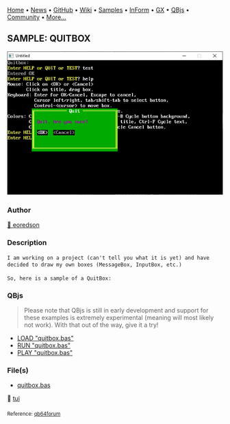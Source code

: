 [Home](https://qb64.com) • [News](../../news.md) • [GitHub](https://github.com/QB64Official/qb64) • [Wiki](https://github.com/QB64Official/qb64/wiki) • [Samples](../../samples.md) • [InForm](../../inform.md) • [GX](../../gx.md) • [QBjs](../../qbjs.md) • [Community](../../community.md) • [More...](../../more.md)

## SAMPLE: QUITBOX

![screenshot.png](img/screenshot.png)

### Author

[🐝 eoredson](../eoredson.md) 

### Description

```text
I am working on a project (can't tell you what it is yet) and have decided to draw my own boxes (MessageBox, InputBox, etc.)

So, here is a sample of a QuitBox:
```

### QBjs

> Please note that QBjs is still in early development and support for these examples is extremely experimental (meaning will most likely not work). With that out of the way, give it a try!

* [LOAD "quitbox.bas"](https://v6p9d9t4.ssl.hwcdn.net/html/5963335/index.html?src=https://qb64.com/samples/quitbox/src/quitbox.bas)
* [RUN "quitbox.bas"](https://v6p9d9t4.ssl.hwcdn.net/html/5963335/index.html?mode=auto&src=https://qb64.com/samples/quitbox/src/quitbox.bas)
* [PLAY "quitbox.bas"](https://v6p9d9t4.ssl.hwcdn.net/html/5963335/index.html?mode=play&src=https://qb64.com/samples/quitbox/src/quitbox.bas)

### File(s)

* [quitbox.bas](src/quitbox.bas)

🔗 [tui](../tui.md)


<sub>Reference: [qb64forum](https://qb64forum.alephc.xyz/index.php?topic=41.0) </sub>

